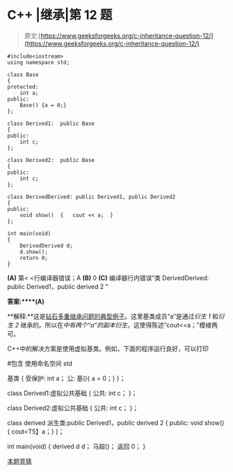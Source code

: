 # C++ |继承|第 12 题

> 原文:[https://www.geeksforgeeks.org/c-inheritance-question-12/](https://www.geeksforgeeks.org/c-inheritance-question-12/)

```
#include<iostream>
using namespace std;

class Base
{
protected:
    int a;
public:
    Base() {a = 0;}
};

class Derived1:  public Base
{
public:
    int c;
};

class Derived2:  public Base
{
public:
    int c;
};

class DerivedDerived: public Derived1, public Derived2
{
public:
    void show()  {   cout << a;  }
};

int main(void)
{
    DerivedDerived d;
    d.show();
    return 0;
}
```

**(A)** 第< <行编译器错误；A
**(B)** 0
**(C)** 编译器行内错误”类 DerivedDerived: public Derived1，public derived 2 "

**答案:****(A)**

**解释:**这是[钻石多重继承问题的典型例子](https://www.geeksforgeeks.org/multiple-inheritance-in-c/)。这里基类成员“a”是通过*衍生 1* 和*衍生 2* 继承的。所以在*中有两个“a”的副本衍生*，这使得陈述“cout<<a；”模棱两可。

C++中的解决方案是使用虚拟基类。例如，下面的程序运行良好，可以打印

#包含 <iostream>使用命名空间 std</iostream>

基类
{
受保护:
int a；
公:
基(){ a = 0；}
}；

class Derived1:虚拟公共基础
{
公共:
int c；
}；

class Derived2:虚拟公共基础
{
公共:
int c；
}；

class derived 派生类:public Derived1，public derived 2
{
public:
void show(){ cout<T5】a；}
}；

int main(void)
{
derived d d；
马超()；
返回 0；
}

[本题竞猜](https://www.geeksforgeeks.org/quiz-corner-gq/)